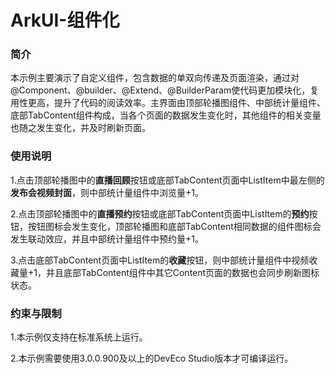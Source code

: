 #  ArkUI-组件化

### 简介

本示例主要演示了自定义组件，包含数据的单双向传递及页面渲染，通过对@Component、@builder、@Extend、@BuilderParam使代码更加模块化，复用性更高，提升了代码的阅读效率。主界面由顶部轮播图组件、中部统计量组件、底部TabContent组件构成，当各个页面的数据发生变化时，其他组件的相关变量也随之发生变化，并及时刷新页面。

### 使用说明

1.点击顶部轮播图中的**直播回顾**按钮或底部TabContent页面中ListItem中最左侧的**发布会视频封面**，则中部统计量组件中浏览量+1。

2.点击顶部轮播图中的**直播预约**按钮或底部TabContent页面中ListItem的**预约**按钮，按钮图标会发生变化，顶部轮播图和底部TabContent相同数据的组件图标会发生联动效应，并且中部统计量组件中预约量+1。

3.点击底部TabContent页面中ListItem的**收藏**按钮，则中部统计量组件中视频收藏量+1，并且底部TabContent组件中其它Content页面的数据也会同步刷新图标状态。

### 约束与限制

1.本示例仅支持在标准系统上运行。

2.本示例需要使用3.0.0.900及以上的DevEco Studio版本才可编译运行。